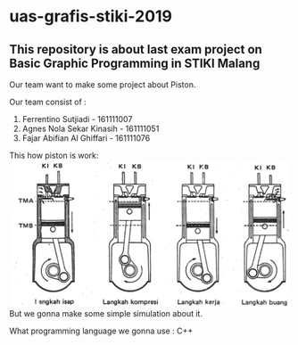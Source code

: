 # uas-grafis-stiki-2019

## This repository is about last exam project on Basic Graphic Programming in STIKI Malang

Our team want to make some project about Piston.

Our team consist of :

1. Ferrentino Sutjiadi - 161111007
1. Agnes Nola Sekar Kinasih - 161111051
1. Fajar Abifian Al Ghiffari - 161111076

This how piston is work:
![How Piston Work](/img/how-it-work.jpg)
But we gonna make some simple simulation about it.

What programming language we gonna use :
C++

